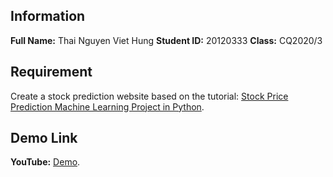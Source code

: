 ## Information

**Full Name:** Thai Nguyen Viet Hung
**Student ID:** 20120333
**Class:** CQ2020/3

## Requirement

Create a stock prediction website based on the tutorial: [Stock Price Prediction Machine Learning Project in Python](https://data-flair.training/blogs/stock-price-prediction-machine-learning-project-in-python/).

## Demo Link

**YouTube:** [Demo](https://youtube.com).
